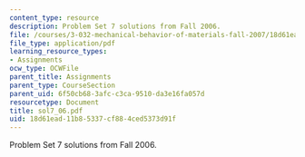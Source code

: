 ```yaml
---
content_type: resource
description: Problem Set 7 solutions from Fall 2006.
file: /courses/3-032-mechanical-behavior-of-materials-fall-2007/18d61ead11b85337cf884ced5373d91f_sol7_06.pdf
file_type: application/pdf
learning_resource_types:
- Assignments
ocw_type: OCWFile
parent_title: Assignments
parent_type: CourseSection
parent_uid: 6f50cb68-3afc-c3ca-9510-da3e16fa057d
resourcetype: Document
title: sol7_06.pdf
uid: 18d61ead-11b8-5337-cf88-4ced5373d91f
---
```

Problem Set 7 solutions from Fall 2006.

